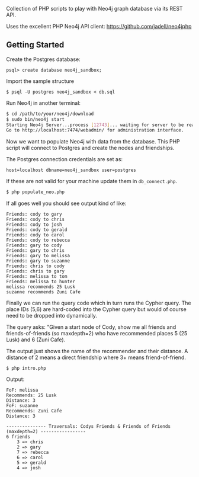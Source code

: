 Collection of PHP scripts to play with Neo4j graph database via its REST API.

Uses the excellent PHP Neo4j API client: https://github.com/jadell/neo4jphp

## Getting Started

Create the Postgres database:

```
psql> create database neo4j_sandbox;
```

Import the sample structure

```
$ psql -U postgres neo4j_sandbox < db.sql
```

Run Neo4j in another terminal:

```bash
$ cd /path/to/your/neo4j/download
$ sudo bin/neo4j start
Starting Neo4j Server...process [12743]... waiting for server to be ready...... OK.
Go to http://localhost:7474/webadmin/ for administration interface.
```

Now we want to populate Neo4j with data from the database. This PHP script will connect to Postgres and create the nodes and friendships.

The Postgres connection credentials are set as:

`host=localhost dbname=neo4j_sandbox user=postgres`

If these are not valid for your machine update them in `db_connect.php`.

```bash
$ php populate_neo.php
```
If all goes well you should see output kind of like:

```
Friends: cody to gary
Friends: cody to chris
Friends: cody to josh
Friends: cody to gerald
Friends: cody to carol
Friends: cody to rebecca
Friends: gary to cody
Friends: gary to chris
Friends: gary to melissa
Friends: gary to suzanne
Friends: chris to cody
Friends: chris to gary
Friends: melissa to tom
Friends: melissa to hunter
melissa recommends 25 Lusk
suzanne recommends Zuni Cafe
```

Finally we can run the query code which in turn runs the Cypher query. The place IDs (5,6) are hard-coded into the Cypher query
but would of course need to be dropped into dynamically.

The query asks: "Given a start node of Cody, show me all friends and friends-of-friends (so maxdepth=2) who have recommended
places 5 (25 Lusk) and 6 (Zuni Cafe).

The output just shows the name of the recommender and their distance. A distance of 2 means a direct friendship where 3+ means friend-of-friend.

```
$ php intro.php
```

Output:

```
FoF: melissa
Recommends: 25 Lusk
Distance: 3
FoF: suzanne
Recommends: Zuni Cafe
Distance: 3

--------------- Traversals: Codys Friends & Friends of Friends (maxdepth=2) -----------------
6 friends
	3 => chris
	2 => gary
	7 => rebecca
	6 => carol
	5 => gerald
	4 => josh
```